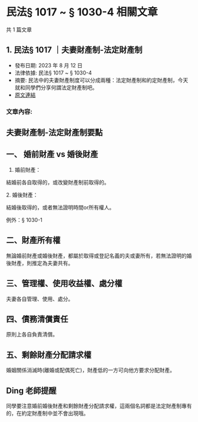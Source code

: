 # 民法§ 1017 ~ § 1030-4 相關文章

共 1 篇文章

## 1. 民法§ 1017 ｜夫妻財產制-法定財產制

- 發布日期: 2023 年 8 月 12 日
- 法律依據: 民法§ 1017 ~ § 1030-4
- 摘要: 民法中的夫妻財產制度可以分成兩種：法定財產制和約定財產制，今天就和同學們分享何謂法定財產制吧。
- [原文連結](https://www.jasper-realestate.com/%e6%b0%91%e6%b3%95-1017-%e5%a4%ab%e5%a6%bb%e8%b2%a1%e7%94%a2%e5%88%b6-%e6%b3%95%e5%ae%9a-%e8%b2%a1%e7%94%a2-%e5%88%b6/)

### 文章內容:

## 夫妻財產制-法定財產制要點

## 一、 婚前財產 vs 婚後財產

1. 婚前財產：

結婚前各自取得的，或改變財產制前取得的。

2. 婚後財產：

結婚後取得的，或者無法證明時間or所有權人。

例外：§ 1030-1

## 二、財產所有權

無論婚前財產或婚後財產，都屬於取得或登記名義的夫或妻所有，若無法證明的婚後財產，則推定為夫妻共有。

## 三、管理權、使用收益權、處分權

夫妻各自管理、使用、處分。

## 四、債務清償責任

原則上各自負責清償。

## 五、剩餘財產分配請求權

婚姻關係消滅時(離婚或配偶死亡)，財產低的一方可向他方要求分配財產。

## Ding 老師提醒

同學要注意婚前婚後財產和剩餘財產分配請求權，這兩個名詞都是法定財產制專有的，在約定財產制中並不會出現哦。
